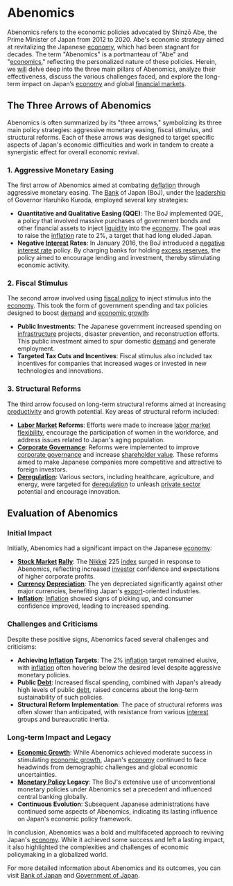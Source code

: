 # Abenomics

Abenomics refers to the economic policies advocated by Shinzō Abe, the Prime Minister of Japan from 2012 to 2020. Abe's economic strategy aimed at revitalizing the Japanese [economy](../e/economy.md), which had been stagnant for decades. The term "Abenomics" is a portmanteau of "Abe" and "[economics](../e/economics.md)," reflecting the personalized nature of these policies. Herein, we [will](../w/will.md) delve deep into the three main pillars of Abenomics, analyze their effectiveness, discuss the various challenges faced, and explore the long-term impact on Japan’s [economy](../e/economy.md) and global [financial markets](../f/financial_market.md).

## The Three Arrows of Abenomics

Abenomics is often summarized by its "three arrows," symbolizing its three main policy strategies: aggressive monetary easing, fiscal stimulus, and structural reforms. Each of these arrows was designed to target specific aspects of Japan's economic difficulties and work in tandem to create a synergistic effect for overall economic revival.

### 1. Aggressive Monetary Easing

The first arrow of Abenomics aimed at combating [deflation](../d/deflation.md) through aggressive monetary easing. The [Bank](../b/bank.md) of Japan (BoJ), under the [leadership](../l/leadership.md) of Governor Haruhiko Kuroda, employed several key strategies:

- **Quantitative and Qualitative Easing (QQE)**: The BoJ implemented QQE, a policy that involved massive purchases of government bonds and other financial assets to inject [liquidity](../l/liquidity.md) into the [economy](../e/economy.md). The goal was to raise the [inflation](../i/inflation.md) rate to 2%, a target that had long eluded Japan.
- **Negative [Interest](../i/interest.md) Rates**: In January 2016, the BoJ introduced a [negative interest rate](../n/negative_interest_rate.md) policy. By charging banks for holding [excess reserves](../e/excess_reserves.md), the policy aimed to encourage lending and investment, thereby stimulating economic activity.

### 2. Fiscal Stimulus

The second arrow involved using [fiscal policy](../f/fiscal_policy.md) to inject stimulus into the [economy](../e/economy.md). This took the form of government spending and tax policies designed to boost [demand](../d/demand.md) and [economic growth](../e/economic_growth.md):

- **Public Investments**: The Japanese government increased spending on [infrastructure](../i/infrastructure.md) projects, disaster prevention, and reconstruction efforts. This public investment aimed to spur domestic [demand](../d/demand.md) and generate employment.
- **Targeted Tax Cuts and Incentives**: Fiscal stimulus also included tax incentives for companies that increased wages or invested in new technologies and innovations.

### 3. Structural Reforms

The third arrow focused on long-term structural reforms aimed at increasing [productivity](../p/productivity.md) and growth potential. Key areas of structural reform included:

- **[Labor Market](../l/labor_market.md) Reforms**: Efforts were made to increase [labor market flexibility](../l/labor_market_flexibility.md), encourage the participation of women in the workforce, and address issues related to Japan's aging population.
- **[Corporate Governance](../c/corporate_governance.md)**: Reforms were implemented to improve [corporate governance](../c/corporate_governance.md) and increase [shareholder value](../s/shareholder_value.md). These reforms aimed to make Japanese companies more competitive and attractive to foreign investors.
- **[Deregulation](../d/deregulation.md)**: Various sectors, including healthcare, agriculture, and energy, were targeted for [deregulation](../d/deregulation.md) to unleash [private sector](../p/private_sector.md) potential and encourage innovation.

## Evaluation of Abenomics

### Initial Impact

Initially, Abenomics had a significant impact on the Japanese [economy](../e/economy.md):

- **[Stock Market](../s/stock_market.md) [Rally](../r/rally.md)**: The [Nikkei](../n/nikkei.md) 225 [index](../i/index.md) surged in response to Abenomics, reflecting increased [investor](../i/investor.md) confidence and expectations of higher corporate profits.
- **[Currency](../c/currency.md) [Depreciation](../d/depreciation.md)**: The yen depreciated significantly against other major currencies, benefiting Japan's [export](../e/export.md)-oriented industries.
- **[Inflation](../i/inflation.md)**: [Inflation](../i/inflation.md) showed signs of picking up, and consumer confidence improved, leading to increased spending.

### Challenges and Criticisms

Despite these positive signs, Abenomics faced several challenges and criticisms:

- **Achieving [Inflation](../i/inflation.md) Targets**: The 2% [inflation](../i/inflation.md) target remained elusive, with [inflation](../i/inflation.md) often hovering below the desired level despite aggressive monetary policies.
- **Public [Debt](../d/debt.md)**: Increased fiscal spending, combined with Japan's already high levels of public [debt](../d/debt.md), raised concerns about the long-term sustainability of such policies.
- **Structural Reform Implementation**: The pace of structural reforms was often slower than anticipated, with resistance from various [interest](../i/interest.md) groups and bureaucratic inertia.

### Long-term Impact and Legacy

- **[Economic Growth](../e/economic_growth.md)**: While Abenomics achieved moderate success in stimulating [economic growth](../e/economic_growth.md), Japan's [economy](../e/economy.md) continued to face headwinds from demographic challenges and global economic uncertainties.
- **[Monetary Policy](../m/monetary_policy.md) Legacy**: The BoJ's extensive use of unconventional monetary policies under Abenomics set a precedent and influenced central banking globally.
- **Continuous Evolution**: Subsequent Japanese administrations have continued some aspects of Abenomics, indicating its lasting influence on Japan's economic policy framework.

In conclusion, Abenomics was a bold and multifaceted approach to reviving Japan's [economy](../e/economy.md). While it achieved some success and left a lasting impact, it also highlighted the complexities and challenges of economic policymaking in a globalized world.

For more detailed information about Abenomics and its outcomes, you can visit [Bank of Japan](https://www.boj.or.jp/en/) and [Government of Japan](https://japan.kantei.go.jp/).